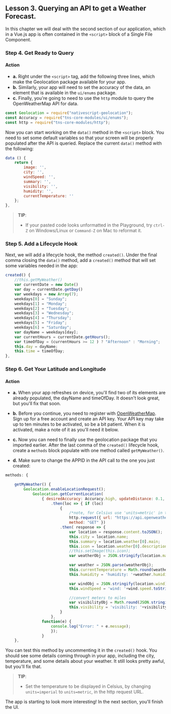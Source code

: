 ## Lesson 3. Querying an API to get a Weather Forecast.

In this chapter we will deal with the second section of our application, which in a Vue.js app is often contained in the `<script>` block of a Single File Component.

### Step 4. Get Ready to Query

#### Action
* **a.** Right under the `<script>` tag, add the following three lines, which make the Geolocation package available for your app.
* **b.** Similarly, your app will need to set the accuracy of the data, an element that is available in the `ui/enums` package.
* **c.** Finally, you're going to need to use the `http` module to query the OpenWeatherMap API for data.

``` JavaScript
const Geolocation = require("nativescript-geolocation");
const Accuracy = require("tns-core-modules/ui/enums");
const http = require("tns-core-modules/http");
```

Now you can start working on the `data()` method in the `<script>` block. You need to set some default variables so that your screen will be properly populated after the API is queried. Replace the current `data()` method with the following:

``` JavaScript
data () {
    return {
		image: '',
        city: '',
        windSpeed: '',
        summary: '',
        visibility: '',
        humidity: '',
        currentTemperature: ''
    };
},
```

> **TIP**:
> * If your pasted code looks unformatted in the Playground, try `ctrl-Z` on Windows/Linux or `Command-Z` on Mac to reformat it.

### Step 5. Add a Lifecycle Hook

Next, we will add a lifecycle hook, the method `created()`. Under the final comma closing the `data()` method, add a `created()` method that will set some variables needed in the app:

``` JavaScript
created() {
    //this.getMyWeather()
    var currentDate = new Date()
    var day = currentDate.getDay()
	var weekdays = new Array(7);
    weekdays[0] = "Sunday";
    weekdays[1] = "Monday";
    weekdays[2] = "Tuesday";
    weekdays[3] = "Wednesday";
	weekdays[4] = "Thursday";
    weekdays[5] = "Friday";
    weekdays[6] = "Saturday";
    var dayName = weekdays[day];
    var currentHours = currentDate.getHours();
    var timeOfDay = (currentHours >= 12 ) ? "Afternoon" : "Morning";
	this.day = dayName;
    this.time = timeOfDay;
},
```

### Step 6. Get Your Latitude and Longitude

#### Action
* **a.** When your app refreshes on device, you'll find two of its elements are already populated, the dayName and timeOfDay. It doesn't look great, but you'll fix that soon.

* **b.** Before you continue, you need to register with [OpenWeatherMap](http://www.openweathermap.org). Sign up for a free account and create an API key. Your API key may take up to ten minutes to be activated, so be a bit patient. When it is activated, make a note of it as you'll need it below.

* **c.** Now you can need to finally use the geolocation package that you imported earlier. After the last comma of the `created()` lifecycle hook, create a `methods` block populate with one method called `getMyWeather()`.

* **d.** Make sure to change the APPID in the API call to the one you just created:

``` JavaScript
methods: {

    getMyWeather() {
        Geolocation.enableLocationRequest();
	        Geolocation.getCurrentLocation(
                { desiredAccuracy: Accuracy.high, updateDistance: 0.1, timeout: 20000 })
                    .then(loc => { if (loc)
                        {
                            /*note, for Celsius use 'units=metric' in the call*/
                            http.request({ url: "https://api.openweathermap.org/data/2.5/weather?APPID=<your app id goes here>&units=imperial&lat="+loc.latitude+"&lon="+loc.longitude+"",
	                        method: "GET" })
                        .then( response => {
                            var location = response.content.toJSON();
                            this.city = location.name;
                            this.summary = location.weather[0].main;
                            this.icon = location.weather[0].description;
                            //this.setImage(this.icon);
                            var weatherObj = JSON.stringify(location.main);

                            var weather = JSON.parse(weatherObj);
                            this.currentTemperature = Math.round(weather.temp).toString() + '°';
                            this.humidity = 'humidity: '+weather.humidity.toString()+'%';

                            var windObj = JSON.stringify(location.wind); var wind = JSON.parse(windObj);
	                        this.windSpeed = 'wind: '+wind.speed.toString()+' mph';

                            //convert meters to miles
                            var visibilityObj = Math.round(JSON.stringify(location.visibility)/1609.344);
	                        this.visibility = 'visibility: '+visibilityObj.toString()+' m'; })
                        }
                    },
                function(e) {
                    console.log("Error: " + e.message);
	                });
                }
    },
 ```
You can test this method by uncommenting it in the `created()` hook. You should see some details coming through in your app, including the city, temperature, and some details about your weather. It still looks pretty awful, but you'll fix that.

> **TIP**:
> * Set the temperature to be displayed in Celsius, by changing `units=imperial` to `units=metric`, in the http request URL.

The app is starting to look more interesting! In the next section, you'll finish the UI.
